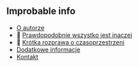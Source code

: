 ## Improbable info

- [O autorze](autor)
- :blue_book: [Prawdopodobnie wszystko jest inaczej](prawdopodobnie)
- :blue_book: [Krótka rozprawa o czasoprzestrzeni](czasoprzestrzen)
- [Dodatkowe informacje](dodatki)
- [Kontakt](kontakt)
